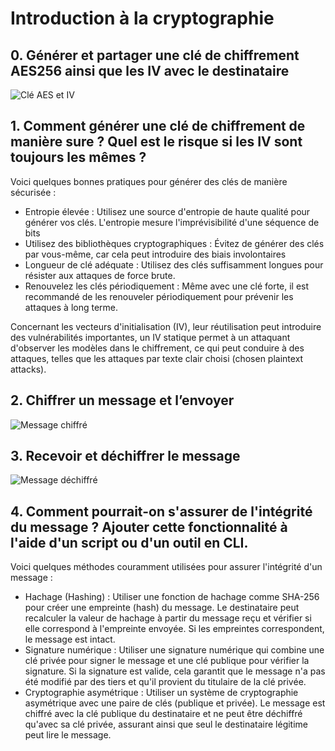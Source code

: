 # Introduction à la cryptographie

## 0. Générer et partager une clé de chiffrement AES256 ainsi que les IV avec le destinataire
![Clé AES et IV](https://cdn.discordapp.com/attachments/1160870725842898969/1173634323530919946/image.png?ex=6564ab23&is=65523623&hm=1f6408567b931da284e0c47c05d8bab45d50f54d6d80233153ef7d2d9297433c&)

## 1. Comment générer une clé de chiffrement de manière sure ? Quel est le risque si les IV sont toujours les mêmes ?
Voici quelques bonnes pratiques pour générer des clés de manière sécurisée :
- Entropie élevée : Utilisez une source d'entropie de haute qualité pour générer vos clés. L'entropie mesure l'imprévisibilité d'une séquence de bits
- Utilisez des bibliothèques cryptographiques : Évitez de générer des clés par vous-même, car cela peut introduire des biais involontaires
- Longueur de clé adéquate : Utilisez des clés suffisamment longues pour résister aux attaques de force brute.
- Renouvelez les clés périodiquement : Même avec une clé forte, il est recommandé de les renouveler périodiquement pour prévenir les attaques à long terme.

Concernant les vecteurs d'initialisation (IV), leur réutilisation peut introduire des vulnérabilités importantes, un IV statique permet à un attaquant d'observer les modèles dans le chiffrement, ce qui peut conduire à des attaques, telles que les attaques par texte clair choisi (chosen plaintext attacks).

## 2. Chiffrer un message et l’envoyer
![Message chiffré](https://cdn.discordapp.com/attachments/1160870725842898969/1173634865313357874/image.png?ex=6564aba4&is=655236a4&hm=5f4c405a95e14516741b29ec1d6427308abff49c359233564dbfdcf649730222&)

## 3. Recevoir et déchiffrer le message
![Message déchiffré](https://cdn.discordapp.com/attachments/1160870725842898969/1173899783463776267/image.png?ex=6565a25e&is=65532d5e&hm=3de572f439945388f31efad5e25978f0dba2db8a626fb3675194d5a3adc140d8&)

## 4. Comment pourrait-on s'assurer de l'intégrité du message ? Ajouter cette fonctionnalité à l'aide d'un script ou d'un outil en CLI.
Voici quelques méthodes couramment utilisées pour assurer l'intégrité d'un message :
- Hachage (Hashing) : Utiliser une fonction de hachage comme SHA-256 pour créer une empreinte (hash) du message. Le destinataire peut recalculer la valeur de hachage à partir du message reçu et vérifier si elle correspond à l'empreinte envoyée. Si les empreintes correspondent, le message est intact.
- Signature numérique : Utiliser une signature numérique qui combine une clé privée pour signer le message et une clé publique pour vérifier la signature. Si la signature est valide, cela garantit que le message n'a pas été modifié par des tiers et qu'il provient du titulaire de la clé privée.
- Cryptographie asymétrique : Utiliser un système de cryptographie asymétrique avec une paire de clés (publique et privée). Le message est chiffré avec la clé publique du destinataire et ne peut être déchiffré qu'avec sa clé privée, assurant ainsi que seul le destinataire légitime peut lire le message.
